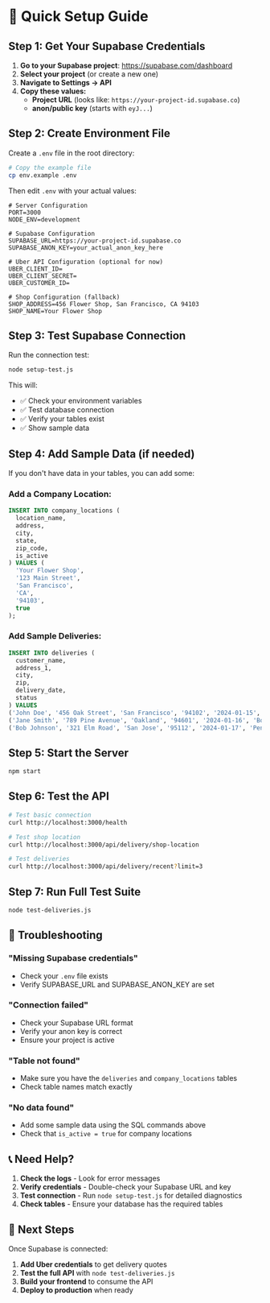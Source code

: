 # 🚀 Quick Setup Guide

## Step 1: Get Your Supabase Credentials

1. **Go to your Supabase project**: https://supabase.com/dashboard
2. **Select your project** (or create a new one)
3. **Navigate to Settings → API**
4. **Copy these values:**
   - **Project URL** (looks like: `https://your-project-id.supabase.co`)
   - **anon/public key** (starts with `eyJ...`)

## Step 2: Create Environment File

Create a `.env` file in the root directory:

```bash
# Copy the example file
cp env.example .env
```

Then edit `.env` with your actual values:

```env
# Server Configuration
PORT=3000
NODE_ENV=development

# Supabase Configuration
SUPABASE_URL=https://your-project-id.supabase.co
SUPABASE_ANON_KEY=your_actual_anon_key_here

# Uber API Configuration (optional for now)
UBER_CLIENT_ID=
UBER_CLIENT_SECRET=
UBER_CUSTOMER_ID=

# Shop Configuration (fallback)
SHOP_ADDRESS=456 Flower Shop, San Francisco, CA 94103
SHOP_NAME=Your Flower Shop
```

## Step 3: Test Supabase Connection

Run the connection test:

```bash
node setup-test.js
```

This will:
- ✅ Check your environment variables
- ✅ Test database connection
- ✅ Verify your tables exist
- ✅ Show sample data

## Step 4: Add Sample Data (if needed)

If you don't have data in your tables, you can add some:

### Add a Company Location:
```sql
INSERT INTO company_locations (
  location_name, 
  address, 
  city, 
  state, 
  zip_code, 
  is_active
) VALUES (
  'Your Flower Shop',
  '123 Main Street',
  'San Francisco',
  'CA',
  '94103',
  true
);
```

### Add Sample Deliveries:
```sql
INSERT INTO deliveries (
  customer_name,
  address_1,
  city,
  zip,
  delivery_date,
  status
) VALUES 
('John Doe', '456 Oak Street', 'San Francisco', '94102', '2024-01-15', 'Booked'),
('Jane Smith', '789 Pine Avenue', 'Oakland', '94601', '2024-01-16', 'Booked'),
('Bob Johnson', '321 Elm Road', 'San Jose', '95112', '2024-01-17', 'Pending');
```

## Step 5: Start the Server

```bash
npm start
```

## Step 6: Test the API

```bash
# Test basic connection
curl http://localhost:3000/health

# Test shop location
curl http://localhost:3000/api/delivery/shop-location

# Test deliveries
curl http://localhost:3000/api/delivery/recent?limit=3
```

## Step 7: Run Full Test Suite

```bash
node test-deliveries.js
```

## 🔧 Troubleshooting

### "Missing Supabase credentials"
- Check your `.env` file exists
- Verify SUPABASE_URL and SUPABASE_ANON_KEY are set

### "Connection failed"
- Check your Supabase URL format
- Verify your anon key is correct
- Ensure your project is active

### "Table not found"
- Make sure you have the `deliveries` and `company_locations` tables
- Check table names match exactly

### "No data found"
- Add some sample data using the SQL commands above
- Check that `is_active = true` for company locations

## 📞 Need Help?

1. **Check the logs** - Look for error messages
2. **Verify credentials** - Double-check your Supabase URL and key
3. **Test connection** - Run `node setup-test.js` for detailed diagnostics
4. **Check tables** - Ensure your database has the required tables

## 🎯 Next Steps

Once Supabase is connected:
1. **Add Uber credentials** to get delivery quotes
2. **Test the full API** with `node test-deliveries.js`
3. **Build your frontend** to consume the API
4. **Deploy to production** when ready 